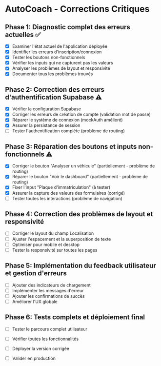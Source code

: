 # AutoCoach - Corrections Critiques

## Phase 1: Diagnostic complet des erreurs actuelles ✅
- [x] Examiner l'état actuel de l'application déployée
- [x] Identifier les erreurs d'inscription/connexion
- [x] Tester les boutons non-fonctionnels
- [x] Vérifier les inputs qui ne capturent pas les valeurs
- [x] Analyser les problèmes de layout et responsivité
- [x] Documenter tous les problèmes trouvés

## Phase 2: Correction des erreurs d'authentification Supabase ⚠️
- [x] Vérifier la configuration Supabase
- [x] Corriger les erreurs de création de compte (validation mot de passe)
- [x] Réparer le système de connexion (mockAuth amélioré)
- [x] Assurer la persistance de session
- [ ] Tester l'authentification complète (problème de routing)

## Phase 3: Réparation des boutons et inputs non-fonctionnels ⚠️
- [x] Corriger le bouton "Analyser un véhicule" (partiellement - problème de routing)
- [x] Réparer le bouton "Voir le dashboard" (partiellement - problème de routing)
- [x] Fixer l'input "Plaque d'immatriculation" (à tester)
- [x] Assurer la capture des valeurs des formulaires (corrigé)
- [ ] Tester toutes les interactions (problème de navigation)

## Phase 4: Correction des problèmes de layout et responsivité
- [ ] Corriger le layout du champ Localisation
- [ ] Ajuster l'espacement et la superposition de texte
- [ ] Optimiser pour mobile et desktop
- [ ] Tester la responsivité sur toutes les pages

## Phase 5: Implémentation du feedback utilisateur et gestion d'erreurs
- [ ] Ajouter des indicateurs de chargement
- [ ] Implémenter les messages d'erreur
- [ ] Ajouter les confirmations de succès
- [ ] Améliorer l'UX globale

## Phase 6: Tests complets et déploiement final
- [ ] Tester le parcours complet utilisateur
- [ ] Vérifier toutes les fonctionnalités
- [ ] Déployer la version corrigée
- [ ] Valider en production

